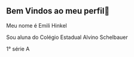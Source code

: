## Bem Vindos ao meu perfil💜

Meu nome é Emili Hinkel

Sou aluna do Colégio Estadual Alvino Schelbauer

1° série A
<!--
**EmiliHinkel/EmiliHinkel** is a ✨ _special_ ✨ repository because its `README.md` (this file) appears on your GitHub profile.

Here are some ideas to get you started:

- 🔭 I’m currently working on ...
- 🌱 I’m currently learning ...
- 👯 I’m looking to collaborate on ...
- 🤔 I’m looking for help with ...
- 💬 Ask me about ...
- 📫 How to reach me: ...
- 😄 Pronouns: ...
- ⚡ Fun fact: ...
-->

